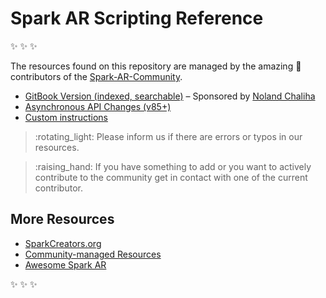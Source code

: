 # Spark AR Scripting Reference

:sparkles: :sparkles: :sparkles:

The resources found on this repository are managed by the amazing :rainbow: contributors of the [Spark-AR-Community](https://github.com/Spark-AR-Community/).

* [GitBook Version \(indexed, searchable\)](https://sparkar-community.gitbook.io/docs/) – Sponsored by [Noland Chaliha](https://github.com/yearofthewhopper)
* [Asynchronous API Changes \(v85+\)](asynchronous-api-changes-v85.md)
* [Custom instructions](custom-instructions.md)

> :rotating\_light: Please inform us if there are errors or typos in our resources.

> :raising\_hand: If you have something to add or you want to actively contribute to the community get in contact with one of the current contributor.

## More Resources

* [SparkCreators.org](http://sparkcreators.org)
* [Community-managed Resources](https://github.com/Spark-AR-Community/)
* [Awesome Spark AR](https://github.com/Spark-AR-Community/awesome-sparkar)

:sparkles: :sparkles: :sparkles:

